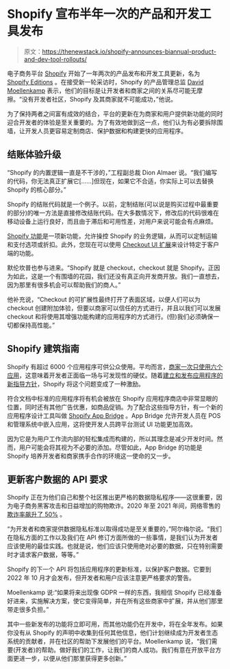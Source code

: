 # Shopify 宣布半年一次的产品和开发工具发布

> 原文：<https://thenewstack.io/shopify-announces-biannual-product-and-dev-tool-rollouts/>

电子商务平台 [Shopify](https://www.shopify.com/) 开始了一年两次的产品发布和开发工具更新，名为 [Shopify Editions](https://www.shopify.com/editions) 。在接受新一轮采访时，Shopify 的产品管理总监 [David Moellenkamp](https://theorg.com/org/shopify/org-chart/david-moellenkamp) 表示，他们的目标是让开发者和商家之间的关系尽可能无摩擦。“没有开发者社区，Shopify 及其商家就不可能成功，”他说。

为了保持两者之间富有成效的结合，平台的更新在为商家和用户提供新功能的同时迎合开发者的体验是至关重要的。为了有效地做到这一点，他们认为有必要拆除围墙，让开发人员更容易定制商店、保护数据和构建更快的应用程序。

## **结账体验升级**

“Shopify 的内置逻辑一直是不干涉的，”工程副总裁 Dion Almaer 说。“我们编写的代码，你无法真正扩展它[……]但现在，如果它不合适，你实际上可以去替换 Shopify 的核心部分。”

Shopify 的结账代码就是一个例子。以前，定制结账(可以说是购买过程中最重要的部分)的唯一方法是直接修改结账代码。在大多数情况下，修改后的代码很难在移动设备上运行良好，而且由于滞后和可用性差，对用户来说可能会有点麻烦。

[Shopify 功能](https://shopify.dev/api/functions?shpxid=8dddb3b0-A2EA-4A92-36C9-E3711ACF34E2)是一项新功能，允许操控 Shopify 的业务逻辑，从而可以定制运输和支付选项或折扣。此外，您现在可以使用 [Checkout UI 扩展](https://shopify.dev/api/checkout-extensions/checkout?shpxid=8dddb3b0-A2EA-4A92-36C9-E3711ACF34E2)来设计特定于客户端的功能。

默伦坎普也参与进来。“Shopify 就是 checkout，checkout 就是 Shopify。正因为如此，这是一个有围墙的花园，我们还没有真正向开发商开放。我们一直想去，因为那里有很多机会可以帮助我们的商人。”

他补充说，“Checkout 的可扩展性最终打开了表面区域，以便人们可以为 checkout 创建附加体验，但要以商家可以信任的方式进行，并且以我们可以发展 checkout 和将使用其增强功能构建的应用程序的方式进行。(但)我们必须确保一切都保持高性能。”

## **Shopify 建筑指南**

Shopify 有超过 6000 个应用程序可供公众使用。平均而言，[商家一次只使用六个应用](https://www.shopifyandyou.com/blogs/news/statistics-about-shopify)，这意味着开发者正面临一场与可发现性的硬仗。随着[建立和发布应用程序的新指导方针](https://shopify.dev/apps/design-guidelines)，Shopify 将这个问题变成了一种激励。

符合文档中标准的应用程序将有机会被放在 Shopify 应用程序商店中非常显眼的位置，同时还有其他广告优惠，如商品促销。为了配合这些指导方针，有一个新的应用程序设计工具叫做 [Shopify App Bridge](https://shopify.dev/apps/tools/app-bridge) 。App Bridge 允许开发人员在 POS 和管理系统中嵌入应用，这将使开发人员跨平台测试 UI 功能更加高效。

因为它是为用户工作流内部的轻松集成而构建的，所以其理念是减少开发时间。然而，用户可能会将其视为不必要的添加。尽管如此，App Bridge 的功能是 Shopify 培养开发者和商家携手合作的环境这一使命的又一步。

## **更新客户数据的 API 要求**

Shopify 正在为他们自己和整个社区推出更严格的数据隐私程序——这很重要，因为电子商务黑客攻击和日益增加的购物欺诈。2020 年至 2021 年间，网络零售的[欺诈率飙升了 50%](https://blog.sift.com/2021/2021-retail-fraud-stats-online-merchants-need-to-know/) 。

“为开发者和商家提供数据隐私标准以取得成功是至关重要的，”阿尔梅尔说。“我们在隐私方面的工作以及我们在 API 修订方面所做的一些事情，是我们认为开发者应该使用的最佳实践。也就是说，他们应该只使用绝对必要的数据，只在特别需要时才请求客户数据，等等。”

Shopify 的下一个 API 将包括应用程序的更新标准，以保护客户数据。它要到 2022 年 10 月才会发布，但开发者和用户应该注意更严格要求的警告。

Moellenkamp 说:“如果将来出现像 GDPR 一样的东西，我相信 Shopify 已经准备好进来，实施解决方案，使它变得简单，并在所有这些商家中扩展，并从他们那里带走很多负担。”

其中一些新发布的功能将立即可用，而其他功能仍在开发中，将在全年发布。如果你没有从 Shopify 的声明中收集到任何其他信息，他们计划继续成为开发者生态系统的贡献者，并在社区的帮助下发展他们的平台。Moellenkamp 说，“我们需要(开发者)的帮助。做好我们的工作，让我们的商人成功。我们有意在开放平台方面更进一步，以便从他们那里获得更多创新。”

<svg xmlns:xlink="http://www.w3.org/1999/xlink" viewBox="0 0 68 31" version="1.1"><title>Group</title> <desc>Created with Sketch.</desc></svg>